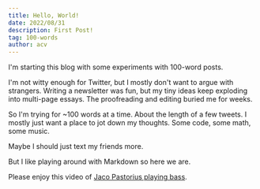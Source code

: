 ```yaml
---
title: Hello, World!
date: 2022/08/31
description: First Post!
tag: 100-words
author: acv
---
```


I'm starting this blog with some experiments with 100-word posts. 

I'm not witty enough for Twitter, but I mostly don't want to argue with strangers. 
Writing a newsletter was fun, but my tiny ideas keep exploding into multi-page essays. 
The proofreading and editing buried me for weeks.

So I'm trying for \~100 words at a time.
About the length of a few tweets.
I mostly just want a place to jot down my thoughts. 
Some code, some math, some music.

Maybe I should just text my friends more.

But I like playing around with Markdown so here we are.

Please enjoy this video of [Jaco Pastorius playing bass](https://www.youtube.com/watch?v=VhMWUayNMcM).
